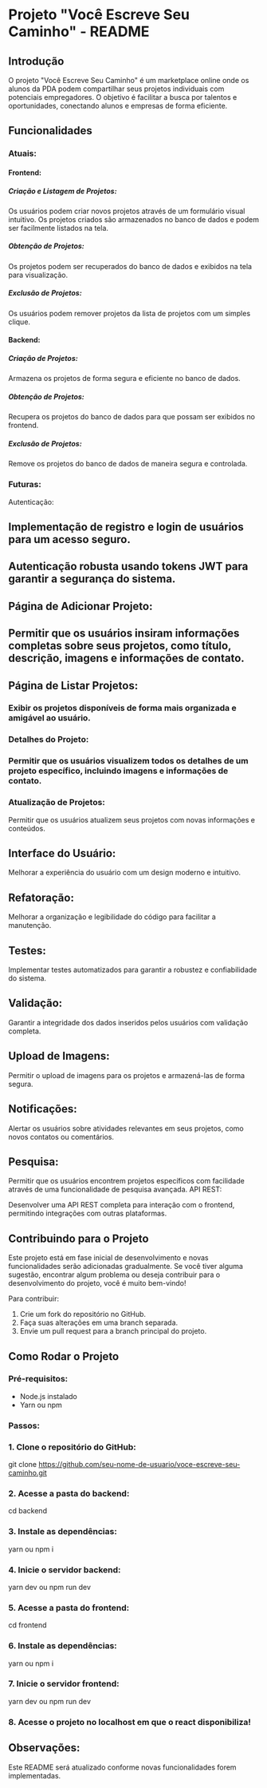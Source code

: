 # Projeto "Você Escreve Seu Caminho" - README

## Introdução

O projeto "Você Escreve Seu Caminho" é um marketplace online onde os alunos da PDA podem compartilhar seus projetos individuais com potenciais empregadores. O objetivo é facilitar a busca por talentos e oportunidades, conectando alunos e empresas de forma eficiente.

## Funcionalidades

### Atuais:

#### Frontend:

##### Criação e Listagem de Projetos:
Os usuários podem criar novos projetos através de um formulário visual intuitivo.
Os projetos criados são armazenados no banco de dados e podem ser facilmente listados na tela.

##### Obtenção de Projetos:
Os projetos podem ser recuperados do banco de dados e exibidos na tela para visualização.

##### Exclusão de Projetos:
Os usuários podem remover projetos da lista de projetos com um simples clique.

#### Backend:

##### Criação de Projetos:
Armazena os projetos de forma segura e eficiente no banco de dados.

##### Obtenção de Projetos:
Recupera os projetos do banco de dados para que possam ser exibidos no frontend.

##### Exclusão de Projetos:
Remove os projetos do banco de dados de maneira segura e controlada.

### Futuras:

Autenticação:
## Implementação de registro e login de usuários para um acesso seguro.

## Autenticação robusta usando tokens JWT para garantir a segurança do sistema.

 ## Página de Adicionar Projeto:

## Permitir que os usuários insiram informações completas sobre seus projetos, como título, descrição, imagens e informações de contato.

## Página de Listar Projetos:

### Exibir os projetos disponíveis de forma mais organizada e amigável ao usuário.

### Detalhes do Projeto:

### Permitir que os usuários visualizem todos os detalhes de um projeto específico, incluindo imagens e informações de contato.

### Atualização de Projetos:

Permitir que os usuários atualizem seus projetos com novas informações e conteúdos.

## Interface do Usuário:

Melhorar a experiência do usuário com um design moderno e intuitivo.

## Refatoração:
Melhorar a organização e legibilidade do código para facilitar a manutenção.

## Testes:
Implementar testes automatizados para garantir a robustez e confiabilidade do sistema.

## Validação:

Garantir a integridade dos dados inseridos pelos usuários com validação completa.

## Upload de Imagens:
Permitir o upload de imagens para os projetos e armazená-las de forma segura.

## Notificações:

Alertar os usuários sobre atividades relevantes em seus projetos, como novos contatos ou comentários.

## Pesquisa:

Permitir que os usuários encontrem projetos específicos com facilidade através de uma funcionalidade de pesquisa avançada.
API REST:

Desenvolver uma API REST completa para interação com o frontend, permitindo integrações com outras plataformas.

## Contribuindo para o Projeto

Este projeto está em fase inicial de desenvolvimento e novas funcionalidades serão adicionadas gradualmente. Se você tiver alguma sugestão, encontrar algum problema ou deseja contribuir para o desenvolvimento do projeto, você é muito bem-vindo!

Para contribuir:

1. Crie um fork do repositório no GitHub.
2. Faça suas alterações em uma branch separada.
3. Envie um pull request para a branch principal do projeto.

## Como Rodar o Projeto

### Pré-requisitos:

- Node.js instalado
- Yarn ou npm

### Passos:

### 1. Clone o repositório do GitHub:

git clone https://github.com/seu-nome-de-usuario/voce-escreve-seu-caminho.git

### 2. Acesse a pasta do backend:

cd backend

### 3. Instale as dependências:

yarn ou npm i

### 4. Inicie o servidor backend:

yarn dev ou npm run dev

### 5. Acesse a pasta do frontend:

cd frontend

### 6. Instale as dependências:

yarn ou npm i

### 7. Inicie o servidor frontend:

yarn dev ou npm run dev

### 8. Acesse o projeto  no localhost em que o react disponibiliza!

## Observações:

Este README será atualizado conforme novas funcionalidades forem implementadas.
